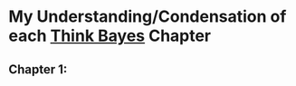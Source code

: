 # My Understanding/Condensation of each [Think Bayes](http://greenteapress.com/wp/think-bayes/) Chapter

## Chapter 1:
